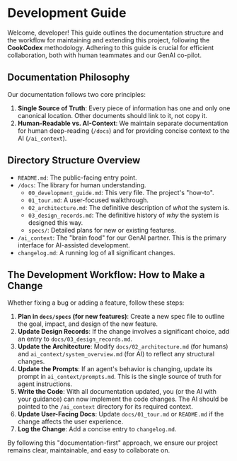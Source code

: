<!--
TARGET: Developers and contributors.
USAGE: This is the rulebook for maintaining the project's documentation and code. It ensures consistency and quality.
-->

# Development Guide

Welcome, developer! This guide outlines the documentation structure and the workflow for maintaining and extending this project, following the **CookCodex** methodology. Adhering to this guide is crucial for efficient collaboration, both with human teammates and our GenAI co-pilot.

## Documentation Philosophy

Our documentation follows two core principles:

1.  **Single Source of Truth**: Every piece of information has one and only one canonical location. Other documents should link to it, not copy it.
2.  **Human-Readable vs. AI-Context**: We maintain separate documentation for human deep-reading (`/docs`) and for providing concise context to the AI (`/ai_context`).

## Directory Structure Overview

-   `README.md`: The public-facing entry point.
-   `/docs`: The library for human understanding.
    -   `00_development_guide.md`: This very file. The project's "how-to".
    -   `01_tour.md`: A user-focused walkthrough.
    -   `02_architecture.md`: The definitive description of *what* the system is.
    -   `03_design_records.md`: The definitive history of *why* the system is designed this way.
    -   `specs/`: Detailed plans for new or existing features.
-   `/ai_context`: The "brain food" for our GenAI partner. This is the primary interface for AI-assisted development.
-   `changelog.md`: A running log of all significant changes.

## The Development Workflow: How to Make a Change

Whether fixing a bug or adding a feature, follow these steps:

1.  **Plan in `docs/specs` (for new features)**: Create a new spec file to outline the goal, impact, and design of the new feature.
2.  **Update Design Records**: If the change involves a significant choice, add an entry to `docs/03_design_records.md`.
3.  **Update the Architecture**: Modify `docs/02_architecture.md` (for humans) and `ai_context/system_overview.md` (for AI) to reflect any structural changes.
4.  **Update the Prompts**: If an agent's behavior is changing, update its prompt in `ai_context/prompts.md`. This is the single source of truth for agent instructions.
5.  **Write the Code**: With all documentation updated, you (or the AI with your guidance) can now implement the code changes. The AI should be pointed to the `/ai_context` directory for its required context.
6.  **Update User-Facing Docs**: Update `docs/01_tour.md` or `README.md` if the change affects the user experience.
7.  **Log the Change**: Add a concise entry to `changelog.md`.

By following this "documentation-first" approach, we ensure our project remains clear, maintainable, and easy to collaborate on.
